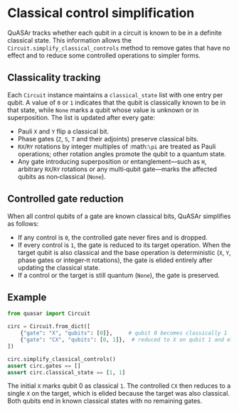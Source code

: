 # Classical control simplification

QuASAr tracks whether each qubit in a circuit is known to be in a definite
classical state.  This information allows the `Circuit.simplify_classical_controls`
method to remove gates that have no effect and to reduce some controlled
operations to simpler forms.

## Classicality tracking

Each `Circuit` instance maintains a `classical_state` list with one entry per
qubit.  A value of `0` or `1` indicates that the qubit is classically known to
be in that state, while `None` marks a qubit whose value is unknown or in
superposition.  The list is updated after every gate:

* Pauli `X` and `Y` flip a classical bit.
* Phase gates (`Z`, `S`, `T` and their adjoints) preserve classical bits.
* ``RX``/``RY`` rotations by integer multiples of :math:`\pi` are treated as
  Pauli operations; other rotation angles promote the qubit to a quantum state.
* Any gate introducing superposition or entanglement—such as ``H``, arbitrary
  ``RX``/``RY`` rotations or any multi‑qubit gate—marks the affected qubits as
  non‑classical (`None`).

## Controlled gate reduction

When all control qubits of a gate are known classical bits, QuASAr simplifies
as follows:

* If any control is `0`, the controlled gate never fires and is dropped.
* If every control is `1`, the gate is reduced to its target operation.
  When the target qubit is also classical and the base operation is
  deterministic (`X`, `Y`, phase gates or integer‐π rotations), the gate is
  elided entirely after updating the classical state.
* If a control or the target is still quantum (`None`), the gate is preserved.

## Example

```python
from quasar import Circuit

circ = Circuit.from_dict([
    {"gate": "X", "qubits": [0]},     # qubit 0 becomes classically 1
    {"gate": "CX", "qubits": [0, 1]},  # reduced to X on qubit 1 and elided
])

circ.simplify_classical_controls()
assert circ.gates == []
assert circ.classical_state == [1, 1]
```

The initial `X` marks qubit 0 as classical `1`.  The controlled `CX` then reduces
to a single `X` on the target, which is elided because the target was also
classical.  Both qubits end in known classical states with no remaining gates.

